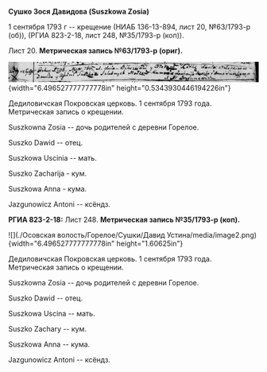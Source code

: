 **Сушко Зося Давидова (Suszkowa Zosia)**

1 сентября 1793 г -- крещение (НИАБ 136-13-894, лист 20, №63/1793-р
(об)), (РГИА 823-2-18, лист 248, №35/1793-р (коп)).

Лист 20. **Метрическая запись №63/1793-р (ориг).**

![](./media/c3b8176464b003c2ae644aa8330086fda49592b7.png){width="6.496527777777778in"
height="0.5343930446194226in"}

Дедиловичская Покровская церковь. 1 сентября 1793 года. Метрическая
запись о крещении.

Suszkowna Zosia -- дочь родителей с деревни Горелое.

Suszko Dawid -- отец.

Suszkowa Uscinia -- мать.

Suszko Zacharija - кум.

Suszkowa Anna - кума.

Jazgunowicz Antoni -- ксёндз.

**РГИА 823-2-18:** Лист 248. **Метрическая запись №35/1793-р (коп).**

![](./Осовская волость/Горелое/Сушки/Давид Устина/media/image2.png){width="6.496527777777778in"
height="1.60625in"}

Дедиловичская Покровская церковь. 1 сентября 1793 года. Метрическая
запись о крещении.

Suszkowna Zosia -- дочь родителей с деревни Горелое.

Suszko Dawid -- отец.

Suszkowa Uscina -- мать.

Suszko Zachary -- кум.

Suszkowa Anna -- кума.

Jazgunowicz Antoni -- ксёндз.
